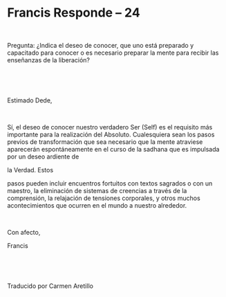 # Francis Responde – 24


&nbsp; 




Pregunta: &iquest;Indica el deseo de conocer, que uno est&aacute; preparado y capacitado para conocer o es necesario preparar la mente para recibir las ense&ntilde;anzas de la liberaci&oacute;n?






&nbsp;







&nbsp;






Estimado Dede,






&nbsp;






S&iacute;, el deseo de conocer nuestro verdadero Ser (Self) es el requisito m&aacute;s importante para la realizaci&oacute;n del Absoluto. Cualesquiera sean los pasos previos de transformaci&oacute;n que sea necesario que la mente atraviese aparecer&aacute;n espont&aacute;neamente en el curso de la sadhana que es impulsada por un deseo ardiente de 




la Verdad. Estos




 pasos pueden incluir encuentros fortuitos con textos sagrados o con un maestro, la eliminaci&oacute;n de sistemas de creencias a trav&eacute;s de la comprensi&oacute;n, la relajaci&oacute;n de tensiones corporales, y otros muchos acontecimientos que ocurren en el mundo a nuestro alrededor.






&nbsp;






Con afecto,





Francis






&nbsp;







&nbsp;






Traducido por Carmen Aretillo






&nbsp;







